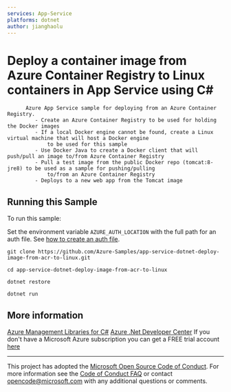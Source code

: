 ```yaml
---
services: App-Service
platforms: dotnet
author: jianghaolu
---
```


# Deploy a container image from Azure Container Registry to Linux containers in App Service using C# #

          Azure App Service sample for deploying from an Azure Container Registry.
             - Create an Azure Container Registry to be used for holding the Docker images
             - If a local Docker engine cannot be found, create a Linux virtual machine that will host a Docker engine
                 to be used for this sample
             - Use Docker Java to create a Docker client that will push/pull an image to/from Azure Container Registry
             - Pull a test image from the public Docker repo (tomcat:8-jre8) to be used as a sample for pushing/pulling
                 to/from an Azure Container Registry
             - Deploys to a new web app from the Tomcat image


## Running this Sample ##

To run this sample:

Set the environment variable `AZURE_AUTH_LOCATION` with the full path for an auth file. See [how to create an auth file](https://github.com/Azure/azure-libraries-for-java/blob/master/AUTH.md).

    git clone https://github.com/Azure-Samples/app-service-dotnet-deploy-image-from-acr-to-linux.git

    cd app-service-dotnet-deploy-image-from-acr-to-linux

    dotnet restore

    dotnet run

## More information ##

[Azure Management Libraries for C#](https://github.com/Azure/azure-sdk-for-net/tree/Fluent)
[Azure .Net Developer Center](https://azure.microsoft.com/en-us/develop/net/)
If you don't have a Microsoft Azure subscription you can get a FREE trial account [here](http://go.microsoft.com/fwlink/?LinkId=330212)

---

This project has adopted the [Microsoft Open Source Code of Conduct](https://opensource.microsoft.com/codeofconduct/). For more information see the [Code of Conduct FAQ](https://opensource.microsoft.com/codeofconduct/faq/) or contact [opencode@microsoft.com](mailto:opencode@microsoft.com) with any additional questions or comments.